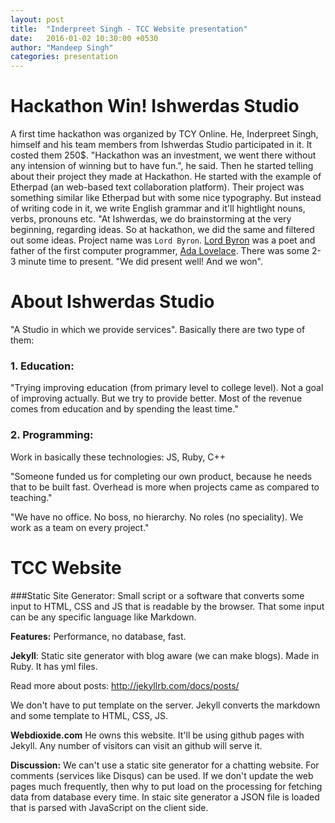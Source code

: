 ```yaml
---
layout: post
title:  "Inderpreet Singh - TCC Website presentation"
date:   2016-01-02 10:30:00 +0530
author: "Mandeep Singh"
categories: presentation
---
```



Hackathon Win! Ishwerdas Studio
===============================

A first time hackathon was organized by TCY Online. 
He, Inderpreet Singh, himself and his team members from Ishwerdas Studio participated in it. 
It costed them 250$. "Hackathon was an investment, we went there without any intension of winning but to have fun.", he said.
Then he started telling about their project they made at Hackathon. 
He started with the example of Etherpad (an web-based text collaboration platform).
Their project was something similar like Etherpad but with some nice typography. 
But instead of writing code in it, we write English grammar and it'll hightlight nouns, verbs, pronouns etc.
"At Ishwerdas, we do brainstorming at the very beginning, regarding ideas.
So at hackathon, we did the same and filtered out some ideas.
Project name was `Lord Byron`. [Lord Byron](https://en.wikipedia.org/wiki/Lord_Byron) was a poet and father of the first computer programmer, 
[Ada Lovelace](https://en.wikipedia.org/wiki/Ada_Lovelace). 
There was some 2-3 minute time to present. "We did present well! And we won".

About Ishwerdas Studio
======================

"A Studio in which we provide services". Basically there are two type of them: 

### 1. Education: 
"Trying improving education (from primary level to college level). 
Not a goal of improving actually. But we try to provide better.
Most of the revenue comes from education and by spending the least time."

### 2. Programming: 
Work in basically these technologies: JS, Ruby, C++

"Someone funded us for completing our own product, because he needs that to be built fast. 
Overhead is more when projects came as compared to teaching."

"We have no office. No boss, no hierarchy. No roles (no speciality). 
We work as a team on every project."


TCC Website
===========

###Static Site Generator: 
Small script or a software that converts some input to HTML, CSS and JS that is readable by the browser.
That some input can be any specific language like Markdown.

**Features:** 
Performance, no database, fast.

**Jekyll**: Static site generator with blog aware (we can make blogs). Made in Ruby.
It has yml files.

Read more about posts:
http://jekyllrb.com/docs/posts/

We don't have to put template on the server. Jekyll converts the markdown and some template to HTML, CSS, JS.

**Webdioxide.com**
He owns this website. It'll be using github pages with Jekyll. 
Any number of visitors can visit an github will serve it.

**Discussion:**
We can't use a static site generator for a chatting website. For comments (services like Disqus) can be used.
If we don't update the web pages much frequently, 
then why to put load on the processing for fetching data from database every time.
In staic site generator a JSON file is loaded that is parsed with JavaScript on the client side.

